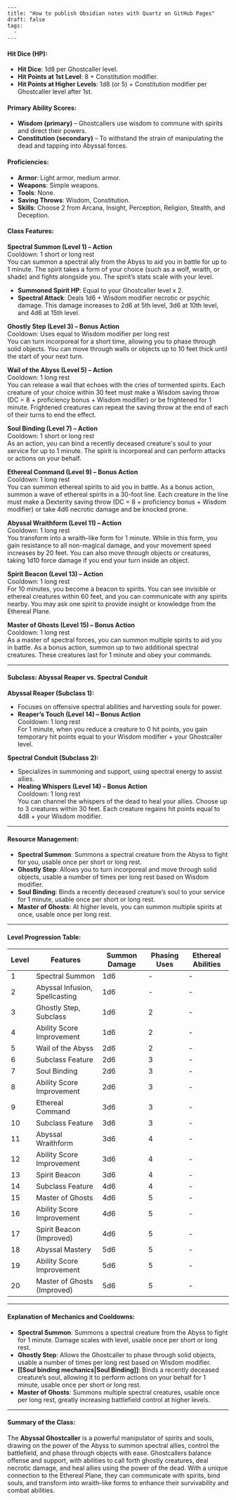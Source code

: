 ```
---
title: "How to publish Obsidian notes with Quartz on GitHub Pages"
draft: false
tags:
  - 
---
```
#### **Hit Dice (HP):**

- **Hit Dice**: 1d8 per Ghostcaller level.
- **Hit Points at 1st Level**: 8 + Constitution modifier.
- **Hit Points at Higher Levels**: 1d8 (or 5) + Constitution modifier per Ghostcaller level after 1st.

#### **Primary Ability Scores:**

- **Wisdom (primary)** – Ghostcallers use wisdom to commune with spirits and direct their powers.
- **Constitution (secondary)** – To withstand the strain of manipulating the dead and tapping into Abyssal forces.

#### **Proficiencies:**

- **Armor**: Light armor, medium armor.
- **Weapons**: Simple weapons.
- **Tools**: None.
- **Saving Throws**: Wisdom, Constitution.
- **Skills**: Choose 2 from Arcana, Insight, Perception, Religion, Stealth, and Deception.

#### **Class Features:**

**Spectral Summon (Level 1) – Action**  
Cooldown: 1 short or long rest  
You can summon a spectral ally from the Abyss to aid you in battle for up to 1 minute. The spirit takes a form of your choice (such as a wolf, wraith, or shade) and fights alongside you. The spirit’s stats scale with your level.

- **Summoned Spirit HP**: Equal to your Ghostcaller level x 2.
- **Spectral Attack**: Deals 1d6 + Wisdom modifier necrotic or psychic damage. This damage increases to 2d6 at 5th level, 3d6 at 10th level, and 4d6 at 15th level.

**Ghostly Step (Level 3) – Bonus Action**  
Cooldown: Uses equal to Wisdom modifier per long rest  
You can turn incorporeal for a short time, allowing you to phase through solid objects. You can move through walls or objects up to 10 feet thick until the start of your next turn.

**Wail of the Abyss (Level 5) – Action**  
Cooldown: 1 long rest  
You can release a wail that echoes with the cries of tormented spirits. Each creature of your choice within 30 feet must make a Wisdom saving throw (DC = 8 + proficiency bonus + Wisdom modifier) or be frightened for 1 minute. Frightened creatures can repeat the saving throw at the end of each of their turns to end the effect.

**Soul Binding (Level 7) – Action**  
Cooldown: 1 short or long rest  
As an action, you can bind a recently deceased creature's soul to your service for up to 1 minute. The spirit is incorporeal and can perform attacks or actions on your behalf.

**Ethereal Command (Level 9) – Bonus Action**  
Cooldown: 1 long rest  
You can summon ethereal spirits to aid you in battle. As a bonus action, summon a wave of ethereal spirits in a 30-foot line. Each creature in the line must make a Dexterity saving throw (DC = 8 + proficiency bonus + Wisdom modifier) or take 4d6 necrotic damage and be knocked prone.

**Abyssal Wraithform (Level 11) – Action**  
Cooldown: 1 long rest  
You transform into a wraith-like form for 1 minute. While in this form, you gain resistance to all non-magical damage, and your movement speed increases by 20 feet. You can also move through objects or creatures, taking 1d10 force damage if you end your turn inside an object.

**Spirit Beacon (Level 13) – Action**  
Cooldown: 1 long rest  
For 10 minutes, you become a beacon to spirits. You can see invisible or ethereal creatures within 60 feet, and you can communicate with any spirits nearby. You may ask one spirit to provide insight or knowledge from the Ethereal Plane.

**Master of Ghosts (Level 15) – Bonus Action**  
Cooldown: 1 long rest  
As a master of spectral forces, you can summon multiple spirits to aid you in battle. As a bonus action, summon up to two additional spectral creatures. These creatures last for 1 minute and obey your commands.

---

#### **Subclass: Abyssal Reaper vs. Spectral Conduit**

**Abyssal Reaper (Subclass 1):**

- Focuses on offensive spectral abilities and harvesting souls for power.
- **Reaper’s Touch (Level 14) – Bonus Action**  
    Cooldown: 1 long rest  
    For 1 minute, when you reduce a creature to 0 hit points, you gain temporary hit points equal to your Wisdom modifier + your Ghostcaller level.

**Spectral Conduit (Subclass 2):**

- Specializes in summoning and support, using spectral energy to assist allies.
- **Healing Whispers (Level 14) – Bonus Action**  
    Cooldown: 1 long rest  
    You can channel the whispers of the dead to heal your allies. Choose up to 3 creatures within 30 feet. Each creature regains hit points equal to 4d8 + your Wisdom modifier.

---

#### **Resource Management:**

- **Spectral Summon**: Summons a spectral creature from the Abyss to fight for you, usable once per short or long rest.
- **Ghostly Step**: Allows you to turn incorporeal and move through solid objects, usable a number of times per long rest based on Wisdom modifier.
- **Soul Binding**: Binds a recently deceased creature’s soul to your service for 1 minute, usable once per short or long rest.
- **Master of Ghosts**: At higher levels, you can summon multiple spirits at once, usable once per long rest.

---

#### **Level Progression Table:**

|Level|Features|Summon Damage|Phasing Uses|Ethereal Abilities|
|---|---|---|---|---|
|1|Spectral Summon|1d6|-|-|
|2|Abyssal Infusion, Spellcasting|1d6|-|-|
|3|Ghostly Step, Subclass|1d6|2|-|
|4|Ability Score Improvement|1d6|2|-|
|5|Wail of the Abyss|2d6|2|-|
|6|Subclass Feature|2d6|3|-|
|7|Soul Binding|2d6|3|-|
|8|Ability Score Improvement|2d6|3|-|
|9|Ethereal Command|3d6|3|-|
|10|Subclass Feature|3d6|3|-|
|11|Abyssal Wraithform|3d6|4|-|
|12|Ability Score Improvement|3d6|4|-|
|13|Spirit Beacon|3d6|4|-|
|14|Subclass Feature|4d6|4|-|
|15|Master of Ghosts|4d6|5|-|
|16|Ability Score Improvement|4d6|5|-|
|17|Spirit Beacon (Improved)|4d6|5|-|
|18|Abyssal Mastery|5d6|5|-|
|19|Ability Score Improvement|5d6|5|-|
|20|Master of Ghosts (Improved)|5d6|5|-|

---

#### **Explanation of Mechanics and Cooldowns:**

- **Spectral Summon**: Summons a spectral creature from the Abyss to fight for 1 minute. Damage scales with level, usable once per short or long rest.
- **Ghostly Step**: Allows the Ghostcaller to phase through solid objects, usable a number of times per long rest based on Wisdom modifier.
- **[[Soul binding mechanics|Soul Binding]]**: Binds a recently deceased creature’s soul, allowing it to perform actions on your behalf for 1 minute, usable once per short or long rest.
- **Master of Ghosts**: Summons multiple spectral creatures, usable once per long rest, greatly increasing battlefield control at higher levels.

---

#### **Summary of the Class:**

The **Abyssal Ghostcaller** is a powerful manipulator of spirits and souls, drawing on the power of the Abyss to summon spectral allies, control the battlefield, and phase through objects with ease. Ghostcallers balance offense and support, with abilities to call forth ghostly creatures, deal necrotic damage, and heal allies using the power of the dead. With a unique connection to the Ethereal Plane, they can communicate with spirits, bind souls, and transform into wraith-like forms to enhance their survivability and combat abilities.